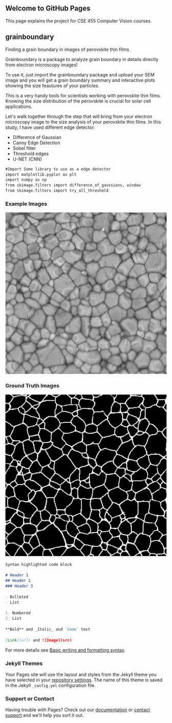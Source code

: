 ## Welcome to GitHub Pages

This page explains the project for CSE 455 Computer Vision courses. 

## grainboundary
Finding a grain boundary in images of perovskite thin films

Grainboundary is a package to analyze grain boundary in details directly from electron microscopy images!

To use it, just import the grainboundary package and upload your SEM image and you will get a grain boundary summary and interactive plots showing the size feautures of your particles.

This is a very handy tools for scientists working with perovskite thin films. Knowing the size distribution of the perovskite is crucial for solar cell applications.

Let's walk together through the step that will bring from your electron microscopy image to the size analysis of your perovskite thin films.
In this study, I have used different edge detector:
- Difference of Gaussian
- Canny Edge Detection
- Sobel filter
- Threshold edges
- U-NET (CNN)

```markdown
#Import Some library to use as a edge detector
import matplotlib.pyplot as plt
import numpy as np
from skimage.filters import difference_of_gaussians, window
from skimage.filters import try_all_threshold


```
### Example Images

![examples](https://github.com/yamanmy/grain_boundary.github.io/blob/main/example_images/example2.png)

### Ground Truth Images

![example1](../example_images/ground_truth2.png)

```markdown
Syntax highlighted code block

# Header 1
## Header 2
### Header 3

- Bulleted
- List

1. Numbered
2. List

**Bold** and _Italic_ and `Code` text

[Link](url) and ![Image](src)
```

For more details see [Basic writing and formatting syntax](https://docs.github.com/en/github/writing-on-github/getting-started-with-writing-and-formatting-on-github/basic-writing-and-formatting-syntax).

### Jekyll Themes

Your Pages site will use the layout and styles from the Jekyll theme you have selected in your [repository settings](https://github.com/yamanmy/grain_boundary.github.io/settings/pages). The name of this theme is saved in the Jekyll `_config.yml` configuration file.

### Support or Contact

Having trouble with Pages? Check out our [documentation](https://docs.github.com/categories/github-pages-basics/) or [contact support](https://support.github.com/contact) and we’ll help you sort it out.
